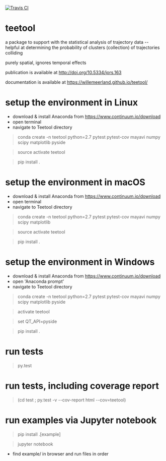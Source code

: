 [![Travis CI](https://travis-ci.org/WillemEerland/teetool.svg?branch=master)](https://travis-ci.org/WillemEerland/teetool)

# teetool
a package to support with the statistical analysis of trajectory data -- helpful at determining the probability of clusters (collection) of trajectories colliding

purely spatial, ignores temporal effects

publication is available at http://doi.org/10.5334/jors.163

documentation is available at https://willemeerland.github.io/teetool/

# setup the environment in Linux

- download & install Anaconda from https://www.continuum.io/download
- open terminal
- navigate to Teetool directory

> conda create -n teetool python=2.7 pytest pytest-cov mayavi numpy scipy matplotlib pyside

> source activate teetool

> pip install .

# setup the environment in macOS

- download & install Anaconda from https://www.continuum.io/download
- open terminal
- navigate to Teetool directory

> conda create -n teetool python=2.7 pytest pytest-cov mayavi numpy scipy matplotlib

> source activate teetool

> pip install .

# setup the environment in Windows

- download & install Anaconda from https://www.continuum.io/download
- open 'Anaconda prompt'
- navigate to Teetool directory

> conda create -n teetool python=2.7 pytest pytest-cov mayavi numpy scipy matplotlib pyside

> activate teetool

> set QT_API=pyside

> pip install .

# run tests

> py.test

# run tests, including coverage report

> (cd test ; py.test -v --cov-report html --cov=teetool)

# run examples via Jupyter notebook

> pip install .[example]

> jupyter notebook

- find example/ in browser and run files in order
